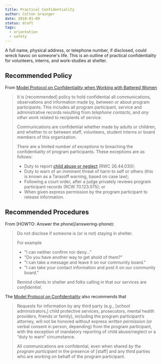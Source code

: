 ```yaml
---
title: Practical Confidentiality
author: Colton Grainger
date: 2018-01-09
status: draft
tags:
  - orientation
  - safety
---
```


A full name, physical address, or telephone number, if disclosed, could wreck havoc on someone's life. This is an outline of practical confidentiality for volunteers, interns, and work-studies at shelter.

## Recommended Policy 

From [Model Protocol on Confidentiality when Working with Battered Women](https://wscadv.org/wp-content/uploads/2015/06/Confidentiality-When-Working-with-Battered-Women.pdf)
> It is [recommended] policy to hold confidential all communications, observations and information made by, between or about program participants. This includes all program participant, service and administrative records resulting from *telephone contacts*, and *any other work* related to recipients of service.
> 
> Communications are confidential whether made by adults or children, and whether to or between staff, volunteers, student interns or board members of this organization.
> 
> There are a limited number of exceptions to breaching the confidentiality of program participants. These exceptions are as follows:
> - Duty to report [child abuse or neglect](safety) (RWC 26.44.030);
> - Duty to warn of an imminent threat of harm to self or others (this is known as a Tarasoff warning, based on case law);
> - Following a court order, after a judge privately reviews program participant
> records (RCW 70.123.075); or
> - When given express permission by the program participant to release information. 

## Recommended Procedures

From [HOWTO: Answer the phone]/answering-phone):
> Do not disclose if someone is (or is not) staying in shelter. 
> 
> For example
> - "I can neither confirm nor deny..."
> - "Do you have another way to get ahold of them?"
> - "I can take a message and leave it on our community board."
> - "I can take your contact information and post it on our community board."
> 
> Remind clients in shelter and folks calling in that our services are *confidential*. 

 
The [Model Protocol on Confidentiality](https://wscadv.org/wp-content/uploads/2015/06/Confidentiality-When-Working-with-Battered-Women.pdf) also recommends that
> Requests for information by any third party (e.g., [school administrators,] child protective services, prosecutors, mental health providers, friends or family), including the program participant’s attorney, will not be honored without express *written permission* (or verbal consent in person, depending) from the program participant, with the exception of mandatory reporting of child abuse/neglect or a “duty to warn” circumstance.  
>  
> All communications are confidential, even when shared *by the program participant* in the presence of [staff] and any third parties who are working on behalf of the program participant.

